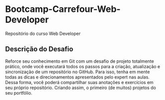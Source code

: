 # Bootcamp-Carrefour-Web-Developer
Repositório do curso Web Developer

## Descrição do Desafio

Reforce seu conhecimento em Git com um desafio de projeto totalmente prático, onde você executará todos os passos para a criação, atualização e sincronização de um repositório no GitHub. 
Para isso, tenha em mente todas as dicas e direcionamentos apresentados pelo expert nas aulas. Dessa forma, você poderá compartilhar suas anotações e exercícios em seu próprio repositório. 
Criando assim, o primeiro (de muitos) projetos do seu portfólio.
